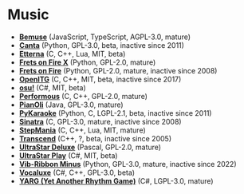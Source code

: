 [comment]: # (autogenerated content, do not edit)
# Music

- **[Bemuse](../bemuse.md)** (JavaScript, TypeScript, AGPL-3.0, mature)
- **[Canta](../canta.md)** (Python, GPL-3.0, beta, inactive since 2011)
- **[Etterna](../etterna.md)** (C, C++, Lua, MIT, beta)
- **[Frets on Fire X](../frets_on_fire_x.md)** (Python, GPL-2.0, mature)
- **[Frets on Fire](../frets_on_fire.md)** (Python, GPL-2.0, mature, inactive since 2008)
- **[OpenITG](../openitg.md)** (C, C++, MIT, beta, inactive since 2017)
- **[osu!](../osu.md)** (C#, MIT, beta)
- **[Performous](../performous.md)** (C, C++, GPL-2.0, mature)
- **[PianOli](../pianoli.md)** (Java, GPL-3.0, mature)
- **[PyKaraoke](../pykaraoke.md)** (Python, C, LGPL-2.1, beta, inactive since 2011)
- **[Sinatra](../sinatra.md)** (C, GPL-3.0, mature, inactive since 2008)
- **[StepMania](../stepmania.md)** (C, C++, Lua, MIT, mature)
- **[Transcend](../transcend.md)** (C++, ?, beta, inactive since 2005)
- **[UltraStar Deluxe](../ultrastar_deluxe.md)** (Pascal, GPL-2.0, mature)
- **[UltraStar Play](../ultrastar_play.md)** (C#, MIT, beta)
- **[Vib-Ribbon Minus](../vib-ribbon_minus.md)** (Python, GPL-3.0, mature, inactive since 2022)
- **[Vocaluxe](../vocaluxe.md)** (C#, C++, GPL-3.0, beta)
- **[YARG (Yet Another Rhythm Game)](../yarg_yet_another_rhythm_game.md)** (C#, LGPL-3.0, mature)